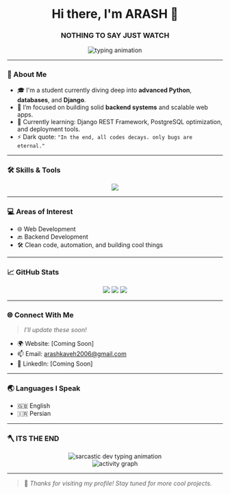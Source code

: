<h1 align="center">Hi there, I'm ARASH 👋</h1>
<h3 align="center">NOTHING TO SAY JUST WATCH</h3>

<div align="center">
  <img src="https://readme-typing-svg.demolab.com?font=Fira+Code&weight=500&size=22&pause=1000&color=00FFCC&center=true&vCenter=true&width=700&lines=%3E+Hi%2C+I'm+Arash+Kaveh...;class+BackendDeveloper%3A;++++def+__init__(self)%3A;++++++++learn('Python'%2C+'Django'%2C+'Databases');++++def+build(self)%3A;++++++++return+'Clean+%26+Powerful+APIs';#+Just+watch+%26+enjoy+the+code+flow+%F0%9F%94%A5" alt="typing animation" />
</div>


---

### 🧠 About Me
- 🎓 I'm a student currently diving deep into **advanced Python**, **databases**, and **Django**.
- 🔭 I’m focused on building solid **backend systems** and scalable web apps.
- 🌱 Currently learning: Django REST Framework, PostgreSQL optimization, and deployment tools.
- ⚡ Dark quote: `"In the end, all codes decays. only bugs are eternal."`

---

### 🛠️ Skills & Tools

<div align="center">
  <img src="https://skillicons.dev/icons?i=python,django,postgresql,html,docker,css,git,github,vscode,pycharm&theme=dark" />
</div>

---

### 💻 Areas of Interest
- 🌐 Web Development  
- 🔙 Backend Development  
- 🛠️ Clean code, automation, and building cool things

---

### 📈 GitHub Stats

<div align="center">
  <img src="https://github-readme-stats.vercel.app/api?username=arashkaveh&show_icons=true&theme=tokyonight&hide_border=true" />
  <img src="https://github-readme-streak-stats.herokuapp.com?user=arashkaveh&theme=tokyonight&hide_border=true" />
  <img src="https://github-readme-stats.vercel.app/api/top-langs/?username=arashkaveh&layout=compact&theme=tokyonight&hide_border=true" />
</div>

---

### 🌐 Connect With Me

> *I'll update these soon!*

- 🌍 Website: [Coming Soon]
- 📫 Email: arashkaveh2006@gmail.com
- 💼 LinkedIn: [Coming Soon]

---

### 🌏 Languages I Speak
- 🇬🇧 English  
- 🇮🇷 Persian

---

### 🪓 ITS THE END

<div align="center">
  <img src="https://readme-typing-svg.demolab.com?font=Fira+Code&size=22&pause=1000&color=FF5555&center=true&vCenter=true&width=800&lines=//+No+motivation+quotes+here.;%23+Just+code+until+it+hurts.;%23+Sleep+is+for+deployment.;%23+Yes%2C+this+is+the+dark+side+of+GitHub.;%23+You're+still+scrolling%3F+Why%3F" alt="sarcastic dev typing animation" />
</div>

<div align="center">
  <img src="https://github-readme-activity-graph.cyclic.app/graph?username=arashkaveh&theme=github-compact&hide_border=true&area=true&color=FF5555&line=FF5555" alt="activity graph"/>
</div>


---

> 🚀 *Thanks for visiting my profile! Stay tuned for more cool projects.*

